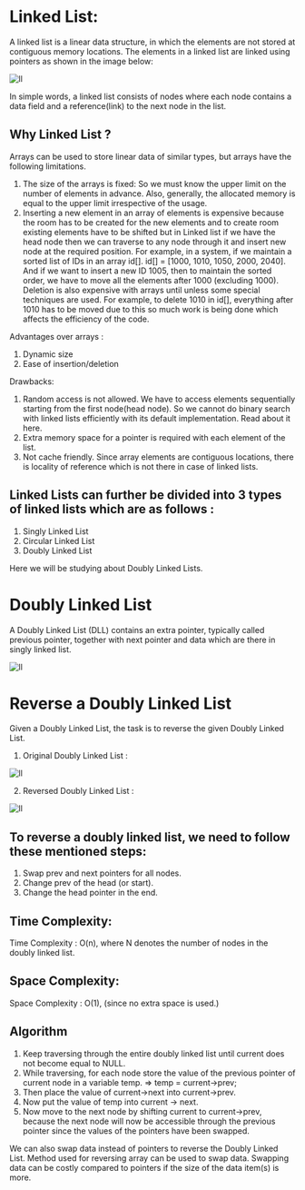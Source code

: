 # Linked List:
A linked list is a linear data structure, in which the elements are not stored at contiguous memory locations. The elements in a linked list are linked using pointers as shown in the image below:

![ll](https://media.geeksforgeeks.org/wp-content/cdn-uploads/gq/2013/03/Linkedlist.png)

In simple words, a linked list consists of nodes where each node contains a data field and a reference(link) to the next node in the list. 

## Why Linked List ?

Arrays can be used to store linear data of similar types, but arrays have the following limitations. 
1. The size of the arrays is fixed: So we must know the upper limit on the number of elements in advance. Also, generally, the allocated memory is equal to the upper limit irrespective of the usage. 
2. Inserting a new element in an array of elements is expensive because the room has to be created for the new elements and to create room existing elements have to be shifted but in Linked list if we have the head node then we can traverse to any node through it and insert new node at the required position.
For example, in a system, if we maintain a sorted list of IDs in an array id[]. 
id[] = [1000, 1010, 1050, 2000, 2040]. 
And if we want to insert a new ID 1005, then to maintain the sorted order, we have to move all the elements after 1000 (excluding 1000). 
Deletion is also expensive with arrays until unless some special techniques are used. For example, to delete 1010 in id[], everything after 1010 has to be moved due to this so much work is being done which affects the efficiency of the code.

Advantages over arrays :
1. Dynamic size 
2. Ease of insertion/deletion

Drawbacks: 
1. Random access is not allowed. We have to access elements sequentially starting from the first node(head node). So we cannot do binary search with linked lists efficiently with its default implementation. Read about it here. 
2. Extra memory space for a pointer is required with each element of the list. 
3. Not cache friendly. Since array elements are contiguous locations, there is locality of reference which is not there in case of linked lists.

## Linked Lists can further be divided into 3 types of linked lists which are as follows :
1. Singly Linked List
2. Circular Linked List
3. Doubly Linked List 

Here we will be studying about Doubly Linked Lists.

# Doubly Linked List
A Doubly Linked List (DLL) contains an extra pointer, typically called previous pointer, together with next pointer and data which are there in singly linked list.

![ll](https://media.geeksforgeeks.org/wp-content/cdn-uploads/gq/2014/03/DLL1.png)


# Reverse a Doubly Linked List

Given a Doubly Linked List, the task is to reverse the given Doubly Linked List.

1. Original Doubly Linked List :

![ll](https://media.geeksforgeeks.org/wp-content/uploads/reverse_lincked-list1.jpg)

2. Reversed Doubly Linked List :

![ll](https://media.geeksforgeeks.org/wp-content/uploads/reverse_lincked-list2.jpg)


## To reverse a doubly linked list, we need to follow these mentioned steps:
1. Swap prev and next pointers for all nodes.
2. Change prev of the head (or start).
3. Change the head pointer in the end.

## Time Complexity:
Time Complexity : O(n), where N denotes the number of nodes in the doubly linked list.

## Space Complexity:
Space Complexity : O(1), (since no extra space is used.)

## Algorithm
1. Keep traversing through the entire doubly linked list until current does not become equal to NULL.
2. While traversing, for each node store the value of the previous pointer of current node in a variable temp. => temp = current->prev;
3. Then place the value of current->next into current->prev.
4. Now put the value of temp into current -> next.
5. Now move to the next node by shifting current to current->prev, because the next node will now be accessible through the previous pointer since the values of the pointers have been swapped.



We can also swap data instead of pointers to reverse the Doubly Linked List. Method used for reversing array can be used to swap data. Swapping data can be costly compared to pointers if the size of the data item(s) is more.
